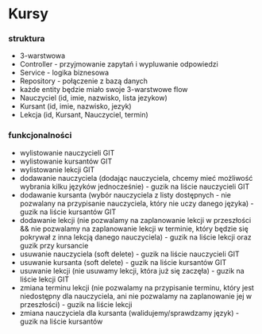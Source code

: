 # Kursy

### struktura
- 3-warstwowa
- Controller - przyjmowanie zapytań i wypluwanie odpowiedzi
- Service - logika biznesowa
- Repository - połączenie z bazą danych
- każde entity będzie miało swoje 3-warstwowe flow
- Nauczyciel (id, imie, nazwisko, lista jezykow)
- Kursant (id, imie, nazwisko, jezyk)
- Lekcja (id, Kursant, Nauczyciel, termin)

### funkcjonalności
- wylistowanie nauczycieli GIT
- wylistowanie kursantów GIT
- wylistowanie lekcji GIT
- dodawanie nauczyciela (dodając nauczyciela, chcemy mieć możliwość wybrania kilku języków jednocześnie) - guzik na liście nauczycieli GIT
- dodawanie kursanta (wybór nauczyciela z listy dostępnych - nie pozwalany na przypisanie nauczyciela, który nie uczy danego języka) - guzik na liście kursantów GIT
- dodawanie lekcji (nie pozwalamy na zaplanowanie lekcji w przeszłości && nie pozwalamy na zaplanowanie lekcji w terminie, który będzie się pokrywał z inna lekcją danego nauczyciela) - guzik na liście lekcji oraz guzik przy kursancie
- usuwanie nauczyciela (soft delete) - guzik na liście nauczycieli GIT
- usuwanie kursanta (soft delete) - guzik na liście kursantów  GIT
- usuwanie lekcji (nie usuwamy lekcji, która już się zaczęła) - guzik na liście lekcji GIT
- zmiana terminu lekcji (nie pozwalamy na przypisanie terminu, który jest niedostępny dla nauczyciela, ani nie pozwalamy na zaplanowanie jej w przeszłości) - guzik na liście lekcji
- zmiana nauczyciela dla kursanta (walidujemy/sprawdzamy język) - guzik na liście kursantów
